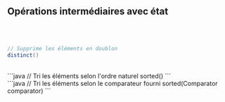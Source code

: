## Opérations intermédiaires avec état
<br><br>
```java
// Supprime les éléments en doublon
distinct()
```
<br>
```java 
// Tri les éléments selon l'ordre naturel
sorted()
```
<br>
```java 
// Tri les éléments selon le comparateur fourni
sorted(Comparator<? super T> comparator)
```
<br>